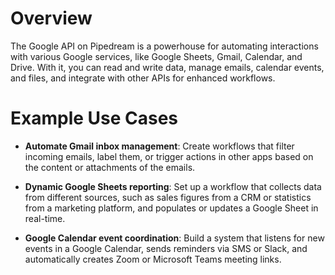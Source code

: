 # Overview

The Google API on Pipedream is a powerhouse for automating interactions with various Google services, like Google Sheets, Gmail, Calendar, and Drive. With it, you can read and write data, manage emails, calendar events, and files, and integrate with other APIs for enhanced workflows.

# Example Use Cases

- **Automate Gmail inbox management**: Create workflows that filter incoming emails, label them, or trigger actions in other apps based on the content or attachments of the emails.

- **Dynamic Google Sheets reporting**: Set up a workflow that collects data from different sources, such as sales figures from a CRM or statistics from a marketing platform, and populates or updates a Google Sheet in real-time.

- **Google Calendar event coordination**: Build a system that listens for new events in a Google Calendar, sends reminders via SMS or Slack, and automatically creates Zoom or Microsoft Teams meeting links.
